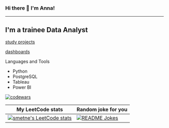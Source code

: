 ### Hi there 👋 I'm Anna!
___

## I'm a trainee Data Analyst
[study projects](https://github.com/smetne/ya_praktikum)

[dashboards](https://github.com/smetne/dashboards)

Languages and Tools
- Python
- PostgreSQL
- Tableau
- Power BI

[![codewars](https://www.codewars.com/users/smetne/badges/small)](https://www.codewars.com/users/smetne) 

My LeetCode stats  | Random joke for you
------------- | -------------
[![smetne's LeetCode stats](https://leetcode-stats-six.vercel.app/api?username=smetne&theme=dark)](https://github.com/smetne/github-readme) | <a href="https://readme-jokes.vercel.app"><img align="center" src="https://readme-jokes.vercel.app/api" alt="README Jokes"></a>
